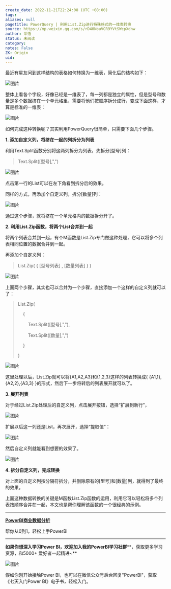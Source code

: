 ```yaml
---
create_date: 2022-11-21T22:24:08 (UTC +08:00)
tags: 
aliases: null
pagetitle: PowerQuery | 利用List.Zip进行特殊格式的一维表转换
source: https://mp.weixin.qq.com/s/rD40NouVCR9YVtSWcpXdnw
author: 采悟
status: 未阅读
category: 
notes: False
ZK: Origin
uid: 
---
```


最近有星友问到这样结构的表格如何转换为一维表，简化后的结构如下：  

![图片](https://mmbiz.qpic.cn/mmbiz_png/aHEbZtANQJNcvQHNop91TA2ZqeWW6icRy4sxwtxkyfekxjiaWOyesZAEcXlJmoCtc1FodkVPiaZsCojw1D9I1e4KQ/640?wx_fmt=png&wxfrom=5&wx_lazy=1&wx_co=1)

整体上看各个字段，好像已经是一维表了，每一列都是独立的属性，但是型号和数量是多个数据挤在一个单元格里，需要将他们按顺序拆分成行，变成下面这样，才算是标准的一维表：

![图片](https://mmbiz.qpic.cn/mmbiz_png/aHEbZtANQJNcvQHNop91TA2ZqeWW6icRyeKtMYhcw46lXOCZMwPuficBqyLaTfbdAibGbxrjteyfchYFsWUqicNEbQ/640?wx_fmt=png&wxfrom=5&wx_lazy=1&wx_co=1)

如何完成这种转换呢？其实利用PowerQuery很简单，只需要下面几个步骤。  

**1\. 添加自定义列，将挤在一起的列拆分为列表**

利用Text.Split函数分别将这两列拆分为列表，先拆分\[型号\]列：

> Text.Split(\[型号\],",")

![图片](https://mmbiz.qpic.cn/mmbiz_png/aHEbZtANQJNcvQHNop91TA2ZqeWW6icRyTiaQmU4L0jj4XPWWiadQHvFHVhvYSAcj739EPKdzBYic5z1OtLeEic5Ejw/640?wx_fmt=png&wxfrom=5&wx_lazy=1&wx_co=1)

点击第一行的List可以在左下角看到拆分后的效果。

同样的方式，再添加个自定义列，拆分\[数量\]列：

![图片](https://mmbiz.qpic.cn/mmbiz_png/aHEbZtANQJNcvQHNop91TA2ZqeWW6icRy5wnqQ0TmfiaYBl6VTFbTF65iaEFnLyFaPmcHfJfrVicmm2gibuZsc5xichg/640?wx_fmt=png&wxfrom=5&wx_lazy=1&wx_co=1)

通过这个步骤，就将挤在一个单元格内的数据拆分开了。

**2\. 利用List.Zip函数，将两个List合并到一起**

将两个列表合并到一起，有个M函数是List.Zip专门做这种处理，它可以将多个列表相同位置的数据合并到一起。

再添加个自定义列：  

> List.Zip( { \[型号列表\] , \[数量列表\] } )

![图片](https://mmbiz.qpic.cn/mmbiz_png/aHEbZtANQJNcvQHNop91TA2ZqeWW6icRyezRBunicZhgSwypJgvS3540oJgHxla9FNLl3CrHhWbjEb6wmCzz9DmQ/640?wx_fmt=png&wxfrom=5&wx_lazy=1&wx_co=1)

上面两个步骤，其实也可以合并为一个步骤，直接添加一个这样的自定义列就可以了：  

> List.Zip(
> 
>     {
> 
>         Text.Split(\[型号\],","),
> 
>         Text.Split(\[数量\],",")
> 
>     }
> 
> )

![图片](https://mmbiz.qpic.cn/mmbiz_png/aHEbZtANQJNcvQHNop91TA2ZqeWW6icRyeYfcRiapdvYibEeeQDGxl07Piagiced3vg9mZYw4FRANazkpdjov0WvPdQ/640?wx_fmt=png&wxfrom=5&wx_lazy=1&wx_co=1)

这里处理以后，List.Zip就可以将{A1,A2,A3}和{1,2,3}这样的列表转换成{ {A1,1},{A2,2},{A3,3} }的形式，然后下一步将转后的列表展开就可以了。

**3\. 展开列表**

对于经过List.Zip处理后的自定义列，点击展开按钮，选择“扩展到新行”，  

![图片](https://mmbiz.qpic.cn/mmbiz_png/aHEbZtANQJNcvQHNop91TA2ZqeWW6icRyrNd5pM6vGwQX6M88m4JHGFAgC4CKxa8Ngpo8DibMEVv1qhib4R04wibcQ/640?wx_fmt=png&wxfrom=5&wx_lazy=1&wx_co=1)

扩展以后这一列还是List，再次展开，选择“提取值”：  

![图片](https://mmbiz.qpic.cn/mmbiz_png/aHEbZtANQJNcvQHNop91TA2ZqeWW6icRyibgoCYkicxjZddOTprf7p6hFne4leAibexdqd40B30K5HVFJpFQm32mbg/640?wx_fmt=png&wxfrom=5&wx_lazy=1&wx_co=1)

然后自定义列就能看到想要的效果了。

![图片](https://mmbiz.qpic.cn/mmbiz_png/aHEbZtANQJNcvQHNop91TA2ZqeWW6icRySh9orW8pOq8h23hAnY4cKTyBiaoCXtYBdAicyaH9OY5a35ek7zodLvpg/640?wx_fmt=png&wxfrom=5&wx_lazy=1&wx_co=1)

**4\. 拆分自定义列，完成转换**

对上面的自定义列按分隔符拆分，并删除原有的\[型号\]和\[数量\]列，就得到了最终的效果。

上面这种数据转换的关键是M函数List.Zip函数的运用，利用它可以轻松将多个列表按顺序合并在一起，本文也是帮你理解该函数的一个很经典的示例。

___

[**PowerBI商业数据分析**](http://mp.weixin.qq.com/s?__biz=MzA4MzQwMjY4MA==&mid=2484074987&idx=1&sn=5cf4ba4b683ee9136bb7a26f6e9bcf01&chksm=8e0c533cb97bda2add48a4576b9c1e230249a5a4160dd93cd677a37ea21d26fc9cc26fc4cb1c&scene=21#wechat_redirect)

帮你从0到1，轻松上手PowerBI

___

**如果你想深入学习Power BI，欢迎加入我的PowerBI学习社群****，获取更多学习资源，和5000+ 爱好者一起精进~**

![图片](https://mmbiz.qpic.cn/mmbiz_png/aHEbZtANQJMstwXX5zrKianmFXzyqbIVgh7byfo3V8JJPmhqicywbtYkM0j2ibngnT5XBZ2AwKvGZiby9ngoKfLvzg/640?wx_fmt=png&wxfrom=5&wx_lazy=1&wx_co=1)

假如你刚开始接触Power BI，也可以在微信公众号后台回复"PowerBI"，获取《七天入门Power BI》电子书，轻松入门。
